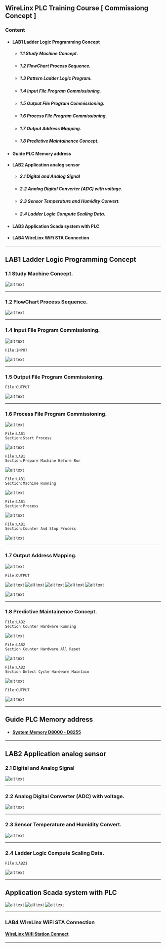 ## WireLinx PLC Training Course [ Commissiong Concept ]

### Content
- #### LAB1 Ladder Logic Programming Concept
  - ##### 1.1 Study Machine Concept.
  - ##### 1.2 FlowChart Process Sequence. 
  - ##### 1.3 Pattern Ladder Logic Program.
  - ##### 1.4 Input File Program Commissioning.
  - ##### 1.5 Output File Program Commissioning.
  - ##### 1.6 Process File Program Commissioning.
  - ##### 1.7 Output Address Mapping.
  - ##### 1.8 Predictive Maintainence Concept.
- #### Guide PLC Memory address
- #### LAB2 Application analog sensor
  - ##### 2.1 Digital and Analog Signal
  - ##### 2.2 Analog Digital Converter (ADC) with voltage.
  - ##### 2.3 Sensor Temperature and Humidity Convert.
  - ##### 2.4 Ladder Logic Compute Scaling Data.
- #### LAB3 Application Scada system with PLC
- #### LAB4 WireLinx WiFi STA Connection
---
## LAB1 Ladder Logic Programming Concept
### 1.1 Study Machine Concept.
![alt text](FillerMachine.gif)

---
### 1.2 FlowChart Process Sequence. 
![alt text](image-21.png)

---
### 1.4 Input File Program Commissioning.
![alt text](image-22.png)
```
File:INPUT
```
![alt text](image-2.png)

---
### 1.5 Output File Program Commissioning.
```
File:OUTPUT
```
![alt text](image-3.png)

---
### 1.6 Process File Program Commissioning.
![alt text](image-23.png)
```
File:LAB1  
Section:Start Process 
```
![alt text](image-1.png)
```
File:LAB1  
Section:Prepare Machine Before Run
```
![alt text](image-5.png)
```
File:LAB1  
Section:Machine Running
```
![alt text](image-6.png)
```
File:LAB1  
Section:Process
```
![alt text](image-8.png)
```
File:LAB1  
Section:Counter And Stop Process
```
![alt text](image-9.png)

---
### 1.7 Output Address Mapping.
![alt text](image-24.png)
```
File:OUTPUT
```
![alt text](image-10.png) 
![alt text](image-11.png)
![alt text](image-12.png)
![alt text](image-13.png)
![alt text](image-14.png)

![alt text](image-26.png)

---
### 1.8 Predictive Maintainence Concept.

```
File:LAB2
Section Counter Hardware Running
```
![alt text](image-15.png)
```
File:LAB2
Section Counter Hardware All Reset
```
![alt text](image-16.png)
```
File:LAB2
Section Detect Cycle Hardware Maintain
```
![alt text](image-18.png)
```
File:OUTPUT
```
![alt text](image-19.png)

---
## Guide PLC Memory address
- #### [System Memory D8000 - D8255](../DATASYSTEM.md)
---

## LAB2 Application analog sensor
### 2.1 Digital and Analog Signal
![alt text](image-30.png)

---
### 2.2 Analog Digital Converter (ADC) with voltage.
![alt text](image-31.png)

---
### 2.3 Sensor Temperature and Humidity Convert.
![alt text](image-32.png)

---

### 2.4 Ladder Logic Compute Scaling Data.
```
File:LAB21
```
![alt text](image-20.png)

---

## Application Scada system with PLC

![alt text](image-33.png)
![alt text](image-34.png)
![alt text](image-35.png)

---
### LAB4 WireLinx WiFi STA Connection
#### [WireLinx Wifi Station Connect](/WIFI_STA_Connection/WSTA.md)

---